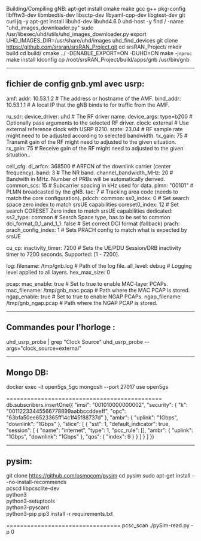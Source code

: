 Building/Compiling gNB:
apt-get install cmake make gcc g++ pkg-config libfftw3-dev libmbedtls-dev libsctp-dev libyaml-cpp-dev libgtest-dev git curl jq -y
apt-get install libuhd-dev libuhd4.6.0 uhd-host -y
find /  -name "uhd_images_downloader.py"
sudo /usr/libexec/uhd/utils/uhd_images_downloader.py
export UHD_IMAGES_DIR=/usr/share/uhd/images
uhd_find_devices
git clone https://github.com/srsran/srsRAN_Project.git
cd srsRAN_Project/
mkdir build
cd build/
cmake ../ -DENABLE_EXPORT=ON -DUHD=ON
make -j`nproc`
make install
ldconfig
cp /root/srsRAN_Project/build/apps/gnb /usr/bin/gnb

------------------------------------------------------------------------------------------------------------------
fichier de config gnb.yml avec usrp:
------------------------------------------------------------------------------------------------------------------
amf:
  addr: 10.53.1.2                  # The address or hostname of the AMF.
  bind_addr: 10.53.1.1             # A local IP that the gNB binds to for traffic from the AMF.

ru_sdr:
  device_driver: uhd                # The RF driver name.
  device_args: type=b200            # Optionally pass arguments to the selected RF driver.
  clock: external                   # Use external reference clock with USRP B210.
  srate: 23.04                      # RF sample rate might need to be adjusted according to selected bandwidth.
  tx_gain: 75                       # Transmit gain of the RF might need to adjusted to the given situation.
  rx_gain: 75                       # Receive gain of the RF might need to adjusted to the given situation.. 

cell_cfg:
  dl_arfcn: 368500                  # ARFCN of the downlink carrier (center frequency).
  band: 3                           # The NR band.
  channel_bandwidth_MHz: 20         # Bandwith in MHz. Number of PRBs will be automatically derived.
  common_scs: 15                    # Subcarrier spacing in kHz used for data.
  plmn: "00101"                     # PLMN broadcasted by the gNB.
  tac: 7                            # Tracking area code (needs to match the core configuration).
  pdcch:
    common:
      ss0_index: 0                  # Set search space zero index to match srsUE capabilities
      coreset0_index: 12            # Set search CORESET Zero index to match srsUE capabilities
    dedicated:
      ss2_type: common              # Search Space type, has to be set to common
      dci_format_0_1_and_1_1: false # Set correct DCI format (fallback)
  prach:
    prach_config_index: 1           # Sets PRACH config to match what is expected by srsUE

cu_cp:
  inactivity_timer: 7200            # Sets the UE/PDU Session/DRB inactivity timer to 7200 seconds. Supported: [1 - 7200].

log:
  filename: /tmp/gnb.log            # Path of the log file.
  all_level: debug                   # Logging level applied to all layers.
  hex_max_size: 0

pcap:
  mac_enable: true                 # Set to true to enable MAC-layer PCAPs.
  mac_filename: /tmp/gnb_mac.pcap   # Path where the MAC PCAP is stored.
  ngap_enable: true                # Set to true to enable NGAP PCAPs.
  ngap_filename: /tmp/gnb_ngap.pcap # Path where the NGAP PCAP is stored.
  
--------------------------------------------------------------------------------------------------------------------------------------------
Commandes pour l'horloge :
--------------------------------------------------------------------------------------------------------------------------------------------
uhd_usrp_probe | grep "Clock Source"
uhd_usrp_probe --args="clock_source=external"

----------------------------------------------------------------------------------------------------------------------------------------------
Mongo DB:
----------------------------------------------------------------------------------------------------------------------------------------------
docker exec -it open5gs_5gc mongosh --port 27017
use open5gs

=============================================
db.subscribers.insertOne({
  "imsi": "001010000000002",
  "security": {
    "k": "00112233445566778899aabbccddeeff",
    "opc": "63bfa50ee6523365ff14c1f45f88737d"
  },
  "ambr": {
    "uplink": "1Gbps",
    "downlink": "1Gbps"
  },
  "slice": [
    {
      "sst": 1,
      "default_indicator": true,
      "session": [
        {
          "name": "internet",
          "type": 1,
          "pcc_rule": [],
          "ambr": {
            "uplink": "1Gbps",
            "downlink": "1Gbps"
          },
          "qos": {
            "index": 9
          }
        }
      ]
    }
  ]
})

------------------------------------------------------------------------------------------------------------------
pysim:
-----------------------------------------------------------------------------------------------------------------
git clone https://github.com/osmocom/pysim
cd pysim
sudo apt-get install --no-install-recommends \
    pcscd libpcsclite-dev \
    python3 \
    python3-setuptools \
    python3-pyscard \
    python3-pip
pip3 install -r requirements.txt

=================================
pcsc_scan
./pySim-read.py -p 0





